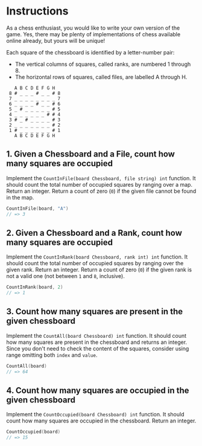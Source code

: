 # Instructions

As a chess enthusiast, you would like to write your own version of the game. Yes, there may be plenty of implementations of chess available online already, but yours will be unique!

Each square of the chessboard is identified by a letter-number pair:
 - The vertical columns of squares, called ranks, are numbered 1 through 8.
 - The horizontal rows of squares, called files, are labelled A through H.

```
   A B C D E F G H
 8 # _ _ _ # _ _ # 8
 7 _ _ _ _ _ _ _ _ 7
 6 _ _ _ _ # _ _ # 6
 5 _ # _ _ _ _ _ # 5
 4 _ _ _ _ _ _ # # 4
 3 # _ # _ _ _ _ # 3
 2 _ _ _ _ _ _ _ # 2
 1 # _ _ _ _ _ _ # 1
   A B C D E F G H
```

## 1. Given a Chessboard and a File, count how many squares are occupied

Implement the `CountInFile(board Chessboard, file string) int` function.
It should count the total number of occupied squares by ranging over a map. Return an integer.
Return a count of zero (`0`) if the given file cannot be found in the map.

```go
CountInFile(board, "A")
// => 3
```

## 2. Given a Chessboard and a Rank, count how many squares are occupied

Implement the `CountInRank(board Chessboard, rank int) int` function.
It should count the total number of occupied squares by ranging over the given rank. Return an integer.
Return a count of zero (`0`) if the given rank is not a valid one (not between `1` and `8`, inclusive).

```go
CountInRank(board, 2)
// => 1
```

## 3. Count how many squares are present in the given chessboard

Implement the `CountAll(board Chessboard) int` function.
It should count how many squares are present in the chessboard and returns
an integer. Since you don't need to check the content of the squares,
consider using range omitting both `index` and `value`.

```go
CountAll(board)
// => 64
```

## 4. Count how many squares are occupied in the given chessboard

Implement the `CountOccupied(board Chessboard) int` function.
It should count how many squares are occupied in the chessboard.
Return an integer.

```go
CountOccupied(board)
// => 15
```
